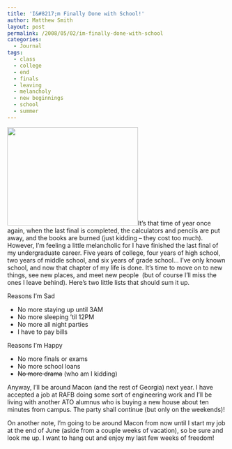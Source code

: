 ```yaml
---
title: 'I&#8217;m Finally Done with School!'
author: Matthew Smith
layout: post
permalink: /2008/05/02/im-finally-done-with-school
categories:
  - Journal
tags:
  - class
  - college
  - end
  - finals
  - leaving
  - melancholy
  - new beginnings
  - school
  - summer
---
```

<a rel="lightbox" href="http://digivation.net/wp-content/uploads/2008/05/140060540_2da9de137d.jpg"><img class="right" title="Greek Village" src="http://digivation.net/wp-content/uploads/2008/05/140060540_2da9de137d-300x225.jpg" alt="" width="300" height="225" /></a>It&#8217;s that time of year once again, when the last final is completed, the calculators and pencils are put away, and the books are burned (just kidding &#8211; they cost too much). However, I&#8217;m feeling a little melancholic for I have finished the last final of my undergraduate career. Five years of college, four years of high school, two years of middle school, and six years of grade school&#8230; I&#8217;ve only known school, and now that chapter of my life is done. It&#8217;s time to move on to new things, see new places, and meet new people  (but of course I&#8217;ll miss the ones I leave behind). Here&#8217;s two little lists that should sum it up.

Reasons I&#8217;m Sad

*   No more staying up until 3AM
*   No more sleeping &#8217;til 12PM
*   No more all night parties
*   I have to pay bills

Reasons I&#8217;m Happy

*   No more finals or exams
*   No more school loans
*   <span style="text-decoration: line-through;">No more drama</span> (who am I kidding)

Anyway, I&#8217;ll be around Macon (and the rest of Georgia) next year. I have accepted a job at RAFB doing some sort of engineering work and I&#8217;ll be living with another ATO alumnus who is buying a new house about ten minutes from campus. The party shall continue (but only on the weekends)!

On another note, I&#8217;m going to be around Macon from now until I start my job at the end of June (aside from a couple weeks of vacation), so be sure and look me up. I want to hang out and enjoy my last few weeks of freedom!